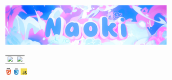 <!-- -------------------------------- header -------------------------------- -->

<div align="center">
  <img src='/assets/header.png'>
</div>
<br>

<!-- -------------------------------- table -------------------------------- -->

<table>
  <tr>
    <td>
      <img src="https://blog-imgs-45-origin.fc2.com/a/h/o/ahoxahoxaho/miniikamusume8.gif">
    </td>
    <td>
      <img width=500px src="https://github-readme-stats.vercel.app/api/top-langs/?username=nka21&layout=compact&bg_color=222831&theme=gotham">
    </td>
  </tr>
</table>

<!-- -------------------------------- langs -------------------------------- -->

<code><img height="20" src="https://raw.githubusercontent.com/github/explore/80688e429a7d4ef2fca1e82350fe8e3517d3494d/topics/html/html.png"></code>
<code><img height="20" src="https://raw.githubusercontent.com/github/explore/80688e429a7d4ef2fca1e82350fe8e3517d3494d/topics/css/css.png"></code>
<code><img height="20" src="https://raw.githubusercontent.com/github/explore/80688e429a7d4ef2fca1e82350fe8e3517d3494d/topics/javascript/javascript.png"></code>
